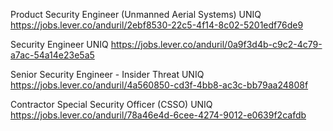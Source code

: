 Product Security Engineer (Unmanned Aerial Systems) UNIQ https://jobs.lever.co/anduril/2ebf8530-22c5-4f14-8c02-5201edf76de9

Security Engineer UNIQ https://jobs.lever.co/anduril/0a9f3d4b-c9c2-4c79-a7ac-54a14e23e5a5

Senior Security Engineer - Insider Threat UNIQ https://jobs.lever.co/anduril/4a560850-cd3f-4bb8-ac3c-bb79aa24808f

Contractor Special Security Officer (CSSO) UNIQ https://jobs.lever.co/anduril/78a46e4d-6cee-4274-9012-e0639f2cafdb

